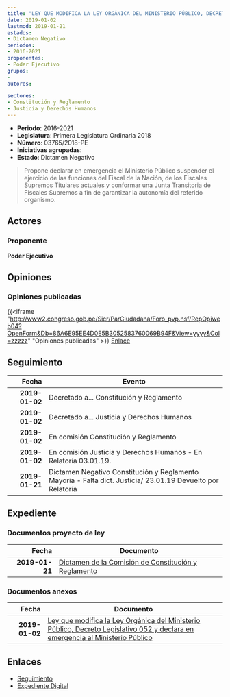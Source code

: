 ```yaml
---
title: "LEY QUE MODIFICA LA LEY ORGÁNICA DEL MINISTERIO PÚBLICO, DECRETO LEGISLATIVO N° 052 Y DECLARA EN EMERGENCIA AL MINISTERIO PÚBLICO"
date: 2019-01-02
lastmod: 2019-01-21
estados:
- Dictamen Negativo
periodos:
- 2016-2021
proponentes:
- Poder Ejecutivo
grupos:
- 
autores:

sectores:
- Constitución y Reglamento
- Justicia y Derechos Humanos
---
```

- **Periodo**: 2016-2021
- **Legislatura**: Primera Legislatura Ordinaria 2018
- **Número**: 03765/2018-PE
- **Iniciativas agrupadas**: 
- **Estado**: Dictamen Negativo

> Propone declarar en emergencia el Ministerio Público suspender el ejercicio de las funciones del Fiscal de la Nación, de los Fiscales Supremos Titulares actuales y conformar una Junta Transitoria de Fiscales Supremos a fin de garantizar la autonomía del referido organismo.


## Actores

### Proponente

**Poder Ejecutivo**

## Opiniones

### Opiniones publicadas

{{<iframe "http://www2.congreso.gob.pe/Sicr/ParCiudadana/Foro_pvp.nsf/RepOpiweb04?OpenForm&Db=86A6E95EE4D0E5B3052583760069B94F&View=yyyy&Col=zzzzz" "Opiniones publicadas" >}}
[Enlace](http://www2.congreso.gob.pe/Sicr/ParCiudadana/Foro_pvp.nsf/RepOpiweb04?OpenForm&Db=86A6E95EE4D0E5B3052583760069B94F&View=yyyy&Col=zzzzz)


## Seguimiento

| Fecha | Evento |
|------:|--------|
| **2019-01-02** | Decretado a... Constitución y Reglamento |
| **2019-01-02** | Decretado a... Justicia y Derechos Humanos |
| **2019-01-02** | En comisión Constitución y Reglamento |
| **2019-01-02** | En comisión Justicia y Derechos Humanos - En Relatoría 03.01.19. |
| **2019-01-21** | Dictamen Negativo Constitución y Reglamento Mayoria - Falta dict. Justicia/ 23.01.19 Devuelto por Relatoría |

## Expediente

### Documentos proyecto de ley

| Fecha | Documento |
|------:|-----------|
| **2019-01-21** | [Dictamen de la Comisión de Constitución y Reglamento](http://www.leyes.congreso.gob.pe/Documentos/2016_2021/Dictamenes/Proyectos_de_Ley/03765DC04MAY20190121.pdf) |

### Documentos anexos

| Fecha | Documento |
|------:|-----------|
| **2019-01-02** | [Ley que modifica la Ley Orgánica del Ministerio Público, Decreto Legislativo 052 y declara en emergencia al Ministerio Público](http://www.leyes.congreso.gob.pe/Documentos/2016_2021/Proyectos_de_Ley_y_de_Resoluciones_Legislativas/PL0376520190102..pdf) |

## Enlaces

- [Seguimiento](http://www2.congreso.gob.pe/Sicr/TraDocEstProc/CLProLey2016.nsf/f7fff46988ca05b1052578e100829cc7/1b215b104087dbef052583760068b152?OpenDocument)
- [Expediente Digital](http://www2.congreso.gob.pe/Sicr/TraDocEstProc/CLProLey2016.nsf/f7fff46988ca05b1052578e100829cc7/1b215b104087dbef052583760068b152?OpenDocument&Click=05257FB7005EB655.eb71d0cf91d8294e05256cdf006b5706/$Body/0.1C6C)

